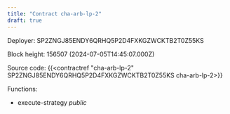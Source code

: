 ```yaml
---
title: "Contract cha-arb-lp-2"
draft: true
---
```

Deployer: SP2ZNGJ85ENDY6QRHQ5P2D4FXKGZWCKTB2T0Z55KS


 



Block height: 156507 (2024-07-05T14:45:07.000Z)

Source code: {{<contractref "cha-arb-lp-2" SP2ZNGJ85ENDY6QRHQ5P2D4FXKGZWCKTB2T0Z55KS cha-arb-lp-2>}}

Functions:

* execute-strategy _public_
